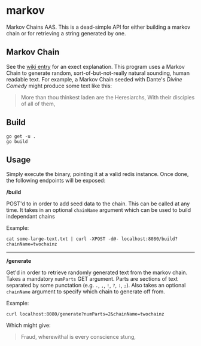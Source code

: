 # markov

Markov Chains AAS. This is a dead-simple API for either building a markov chain
or for retrieving a string generated by one.

## Markov Chain

See the [wiki entry](http://en.wikipedia.org/wiki/Markov_chain) for an exect
explanation. This program uses a Markov Chain to generate random,
sort-of-but-not-really natural sounding, human readable text. For example, a
Markov Chain seeded with Dante's _Divine Comedy_ might produce some text like
this:

> More than thou thinkest laden are the Heresiarchs, With their disciples of
> all of them,

## Build

    go get -u .
    go build

## Usage

Simply execute the binary, pointing it at a valid redis instance. Once done, the
following endpoints will be exposed:

__/build__

POST'd to in order to add seed data to the chain. This can be called at any
time. It takes in an optional `chainName` argument which can be used to build
independant chains

Example:

    cat some-large-text.txt | curl -XPOST -d@- localhost:8080/build?chainName=twochainz

-----

__/generate__

Get'd in order to retrieve randomly generated text from the markov chain. Takes
a mandatory `numParts` GET argument. Parts are sections of text separated by
some punctation (e.g. `.`, `,`, `!`, `?`, `:`, `;`). Also takes an optional
`chainName` argument to specify which chain to generate off from.

Example:

    curl localhost:8080/generate?numParts=2&chainName=twochainz

Which might give:
> Fraud, wherewithal is every conscience stung,
